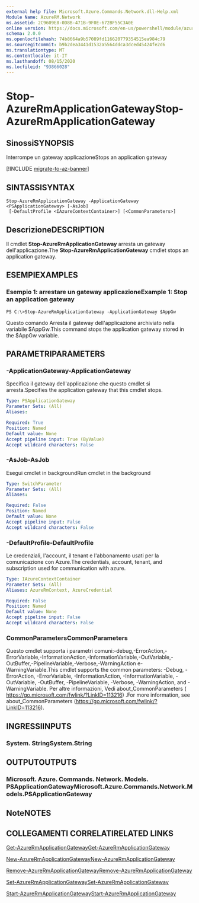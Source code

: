```yaml
---
external help file: Microsoft.Azure.Commands.Network.dll-Help.xml
Module Name: AzureRM.Network
ms.assetid: 2C9609E8-0D8B-471B-9F0E-672BF55C3A0E
online version: https://docs.microsoft.com/en-us/powershell/module/azurerm.network/stop-azurermapplicationgateway
schema: 2.0.0
ms.openlocfilehash: 74b8664a9b57089fd116620779354515ea984c79
ms.sourcegitcommit: b9b2dea3441d1532a5564ddca3dced45424fe2d6
ms.translationtype: MT
ms.contentlocale: it-IT
ms.lasthandoff: 08/15/2020
ms.locfileid: "93866028"
---
```

# <span data-ttu-id="7eeda-101">Stop-AzureRmApplicationGateway</span><span class="sxs-lookup"><span data-stu-id="7eeda-101">Stop-AzureRmApplicationGateway</span></span>

## <span data-ttu-id="7eeda-102">Sinossi</span><span class="sxs-lookup"><span data-stu-id="7eeda-102">SYNOPSIS</span></span>
<span data-ttu-id="7eeda-103">Interrompe un gateway applicazione</span><span class="sxs-lookup"><span data-stu-id="7eeda-103">Stops an application gateway</span></span>

[!INCLUDE [migrate-to-az-banner](../../includes/migrate-to-az-banner.md)]

## <span data-ttu-id="7eeda-104">SINTASSI</span><span class="sxs-lookup"><span data-stu-id="7eeda-104">SYNTAX</span></span>

```
Stop-AzureRmApplicationGateway -ApplicationGateway <PSApplicationGateway> [-AsJob]
 [-DefaultProfile <IAzureContextContainer>] [<CommonParameters>]
```

## <span data-ttu-id="7eeda-105">Descrizione</span><span class="sxs-lookup"><span data-stu-id="7eeda-105">DESCRIPTION</span></span>
<span data-ttu-id="7eeda-106">Il cmdlet **Stop-AzureRmApplicationGateway** arresta un gateway dell'applicazione.</span><span class="sxs-lookup"><span data-stu-id="7eeda-106">The **Stop-AzureRmApplicationGateway** cmdlet stops an application gateway.</span></span>

## <span data-ttu-id="7eeda-107">ESEMPI</span><span class="sxs-lookup"><span data-stu-id="7eeda-107">EXAMPLES</span></span>

### <span data-ttu-id="7eeda-108">Esempio 1: arrestare un gateway applicazione</span><span class="sxs-lookup"><span data-stu-id="7eeda-108">Example 1: Stop an application gateway</span></span>
```
PS C:\>Stop-AzureRmApplicationGateway -ApplicationGateway $AppGw
```

<span data-ttu-id="7eeda-109">Questo comando Arresta il gateway dell'applicazione archiviato nella variabile $AppGw.</span><span class="sxs-lookup"><span data-stu-id="7eeda-109">This command stops the application gateway stored in the $AppGw variable.</span></span>

## <span data-ttu-id="7eeda-110">PARAMETRI</span><span class="sxs-lookup"><span data-stu-id="7eeda-110">PARAMETERS</span></span>

### <span data-ttu-id="7eeda-111">-ApplicationGateway</span><span class="sxs-lookup"><span data-stu-id="7eeda-111">-ApplicationGateway</span></span>
<span data-ttu-id="7eeda-112">Specifica il gateway dell'applicazione che questo cmdlet si arresta.</span><span class="sxs-lookup"><span data-stu-id="7eeda-112">Specifies the application gateway that this cmdlet stops.</span></span>

```yaml
Type: PSApplicationGateway
Parameter Sets: (All)
Aliases: 

Required: True
Position: Named
Default value: None
Accept pipeline input: True (ByValue)
Accept wildcard characters: False
```

### <span data-ttu-id="7eeda-113">-AsJob</span><span class="sxs-lookup"><span data-stu-id="7eeda-113">-AsJob</span></span>
<span data-ttu-id="7eeda-114">Esegui cmdlet in background</span><span class="sxs-lookup"><span data-stu-id="7eeda-114">Run cmdlet in the background</span></span>

```yaml
Type: SwitchParameter
Parameter Sets: (All)
Aliases: 

Required: False
Position: Named
Default value: None
Accept pipeline input: False
Accept wildcard characters: False
```

### <span data-ttu-id="7eeda-115">-DefaultProfile</span><span class="sxs-lookup"><span data-stu-id="7eeda-115">-DefaultProfile</span></span>
<span data-ttu-id="7eeda-116">Le credenziali, l'account, il tenant e l'abbonamento usati per la comunicazione con Azure.</span><span class="sxs-lookup"><span data-stu-id="7eeda-116">The credentials, account, tenant, and subscription used for communication with azure.</span></span>

```yaml
Type: IAzureContextContainer
Parameter Sets: (All)
Aliases: AzureRmContext, AzureCredential

Required: False
Position: Named
Default value: None
Accept pipeline input: False
Accept wildcard characters: False
```

### <span data-ttu-id="7eeda-117">CommonParameters</span><span class="sxs-lookup"><span data-stu-id="7eeda-117">CommonParameters</span></span>
<span data-ttu-id="7eeda-118">Questo cmdlet supporta i parametri comuni:-debug,-ErrorAction,-ErrorVariable,-InformationAction,-InformationVariable,-OutVariable,-OutBuffer,-PipelineVariable,-Verbose,-WarningAction e-WarningVariable.</span><span class="sxs-lookup"><span data-stu-id="7eeda-118">This cmdlet supports the common parameters: -Debug, -ErrorAction, -ErrorVariable, -InformationAction, -InformationVariable, -OutVariable, -OutBuffer, -PipelineVariable, -Verbose, -WarningAction, and -WarningVariable.</span></span> <span data-ttu-id="7eeda-119">Per altre informazioni, Vedi about_CommonParameters ( https://go.microsoft.com/fwlink/?LinkID=113216) .</span><span class="sxs-lookup"><span data-stu-id="7eeda-119">For more information, see about_CommonParameters (https://go.microsoft.com/fwlink/?LinkID=113216).</span></span>

## <span data-ttu-id="7eeda-120">INGRESSI</span><span class="sxs-lookup"><span data-stu-id="7eeda-120">INPUTS</span></span>

### <span data-ttu-id="7eeda-121">System. String</span><span class="sxs-lookup"><span data-stu-id="7eeda-121">System.String</span></span>

## <span data-ttu-id="7eeda-122">OUTPUT</span><span class="sxs-lookup"><span data-stu-id="7eeda-122">OUTPUTS</span></span>

### <span data-ttu-id="7eeda-123">Microsoft. Azure. Commands. Network. Models. PSApplicationGateway</span><span class="sxs-lookup"><span data-stu-id="7eeda-123">Microsoft.Azure.Commands.Network.Models.PSApplicationGateway</span></span>

## <span data-ttu-id="7eeda-124">Note</span><span class="sxs-lookup"><span data-stu-id="7eeda-124">NOTES</span></span>

## <span data-ttu-id="7eeda-125">COLLEGAMENTI CORRELATI</span><span class="sxs-lookup"><span data-stu-id="7eeda-125">RELATED LINKS</span></span>

[<span data-ttu-id="7eeda-126">Get-AzureRmApplicationGateway</span><span class="sxs-lookup"><span data-stu-id="7eeda-126">Get-AzureRmApplicationGateway</span></span>](./Get-AzureRmApplicationGateway.md)

[<span data-ttu-id="7eeda-127">New-AzureRmApplicationGateway</span><span class="sxs-lookup"><span data-stu-id="7eeda-127">New-AzureRmApplicationGateway</span></span>](./New-AzureRmApplicationGateway.md)

[<span data-ttu-id="7eeda-128">Remove-AzureRmApplicationGateway</span><span class="sxs-lookup"><span data-stu-id="7eeda-128">Remove-AzureRmApplicationGateway</span></span>](./Remove-AzureRmApplicationGateway.md)

[<span data-ttu-id="7eeda-129">Set-AzureRmApplicationGateway</span><span class="sxs-lookup"><span data-stu-id="7eeda-129">Set-AzureRmApplicationGateway</span></span>](./Set-AzureRmApplicationGateway.md)

[<span data-ttu-id="7eeda-130">Start-AzureRmApplicationGateway</span><span class="sxs-lookup"><span data-stu-id="7eeda-130">Start-AzureRmApplicationGateway</span></span>](./Start-AzureRmApplicationGateway.md)


